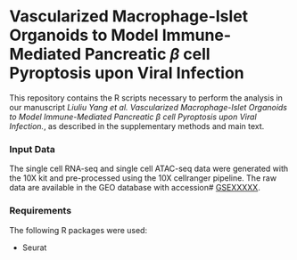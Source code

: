 # Vascularized Macrophage-Islet Organoids to Model Immune-Mediated Pancreatic $\beta$ cell Pyroptosis upon Viral Infection

This repository contains the R scripts necessary to perform the analysis in our
manuscript *Liuliu Yang et al. Vascularized Macrophage-Islet Organoids to Model
Immune-Mediated Pancreatic $\beta$ cell Pyroptosis upon Viral Infection.*, as described in the supplementary
methods and main text.

### Input Data

The single cell RNA-seq and single cell ATAC-seq data were generated with the 10X kit and pre-processed
using the 10X cellranger pipeline. The raw data are available in the GEO
database with accession#
[GSEXXXXX](https://www.ncbi.nlm.nih.gov/geo/query/acc.cgi?&acc=GSE207352).

### Requirements

The following R packages were used:
- Seurat

